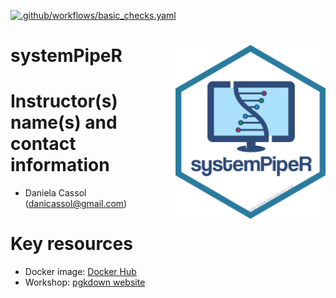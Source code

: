 <!-- badges: start -->
[![.github/workflows/basic_checks.yaml](https://github.com/dcassol/systemPipeWorkshop2021/actions/workflows/basic_checks.yaml/badge.svg)](https://github.com/dcassol/systemPipeWorkshop2021/actions/workflows/basic_checks.yaml)
<!-- badges: end -->

# systemPipeR <img src="https://raw.githubusercontent.com/systemPipeR/systemPipeR.github.io/main/static/images/systemPipeR.png" align="right" width="240" height="278">

# Instructor(s) name(s) and contact information

- Daniela Cassol (danicassol@gmail.com)

# Key resources

- Docker image: [Docker Hub](https://hub.docker.com/repository/dcassol/systempiperworkshop2021)
- Workshop: [pgkdown website](https://dcassol.github.io/systemPipeWorkshop2021/)